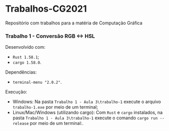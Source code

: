 #  Trabalhos-CG2021
Repositório com trabalhos para a matéria de Computação Gráfica

###  Trabalho 1 - Conversão RGB <-> HSL
Desenvolvido com:
- ``Rust 1.58.1``;
- ``cargo 1.58.0``.

Dependências: 
- ``terminal-menu "2.0.2"``.

Execução:

- Windows: Na pasta ```Trabalho 1 - Aula 3\trabalho-1``` execute o arquivo ``trabalho-1.exe`` por meio de um terminal;
- Linux/Mac/Windows (utilizando cargo): Com ```Rust``` e ```cargo``` instalados, na pasta ```Trabalho 1 - Aula 3\trabalho-1``` execute o comando ``cargo run --release`` por meio de um terminal:.

